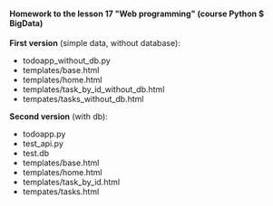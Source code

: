 #### Homework to the lesson 17 "Web programming" (course Python $ BigData)

__First version__ (simple data, without database):
- todoapp_without_db.py
- templates/base.html
- templates/home.html
- templates/task_by_id_without_db.html
- tempates/tasks_without_db.html


__Second version__ (with db):
- todoapp.py
- test_api.py
- test.db
- templates/base.html
- templates/home.html
- templates/task_by_id.html
- tempates/tasks.html
